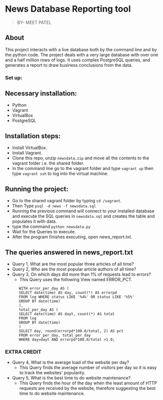 # News Database Reporting tool
> BY- MEET PATEL

## About
This project interacts with a live database both by the command line and by the python code. The project deals with a very large database with over one and a half million rows of logs. It uses complex PostgreSQL queries, and generates a report to draw business conclusions from the data.

### Set up:
## Necessary installation:
* Python
* Vagrant
* VirtualBox
* PostgreSQL

## Installation steps:
* Install VirtualBox.
* Install Vagrant.
* Clone this repo, unzip `newsdata.zip` and move all the contents to the vagrant folder i.e. the shared folder.
* In the command line go to the vagrant folder and type `vagrant up` then type `vagrant ssh` to log into the virtual machine.

## Running the project:
* Go to the shared vagrant folder by typing `cd /vagrant`.
* Then Type `psql -d news -f newsdata.sql`
* Running the previous command will connect to your installed database and execute the SQL queries in `newsdata.sql` and creates the table and populates it with data.
* type the command `python newsdata.py`
* Wait for the Queries to execute.
* After the program finishes executing, open news_report.txt.

## The queries answered in news_report.txt
* Query 1, What are the most popular three articles of all time?
* Query 2, Who are the most popular article authors of all time?
* Query 3, On which days did more than 1%  of requests lead to errors?
  - This Query uses the following View named ERROR_PCT.
  ```CREATE VIEW ERROR_PCT AS
     WITH error_per_day AS (
     SELECT date(time) AS day, count(*) AS errorpd
     FROM log WHERE status LIKE '%4%' OR status LIKE '%5%'
     GROUP BY date(time)
     ),
     total_per_day AS (
     SELECT date(time) AS dayt, count(*) AS total
     FROM log
     GROUP BY date(time)
     )
     SELECT day, round(errorpd*100.0/total, 2) AS pct
     FROM error_per_day, total_per_day
     WHERE day=dayt AND errorpd*100.0/total >1.0;
  ```

### **EXTRA CREDIT**
* Query 4, What is the average load of the website per day?
  - This Query finds the average number of visitors per day so it is easy to track the websites' popularity.
* Query 5, What is the best time to do website maintenance?
  - This Query finds the hour of the day when the least amount of HTTP requests are received by the website, therefore suggesting the best time to do website maintenance.
